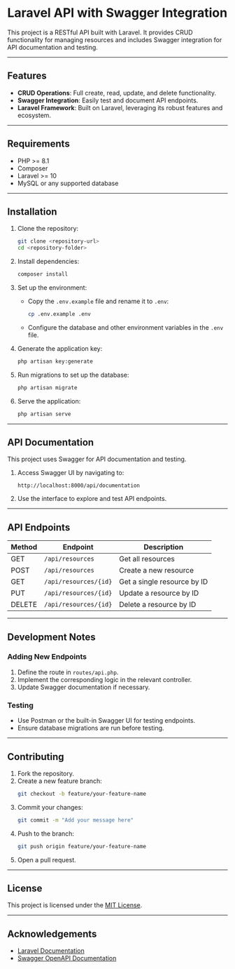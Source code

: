 # Laravel API with Swagger Integration

This project is a RESTful API built with Laravel. It provides CRUD functionality for managing resources and includes Swagger integration for API documentation and testing.

---

## Features

- **CRUD Operations**: Full create, read, update, and delete functionality.
- **Swagger Integration**: Easily test and document API endpoints.
- **Laravel Framework**: Built on Laravel, leveraging its robust features and ecosystem.

---

## Requirements

- PHP >= 8.1
- Composer
- Laravel >= 10
- MySQL or any supported database

---

## Installation

1. Clone the repository:
   ```bash
   git clone <repository-url>
   cd <repository-folder>
   ```

2. Install dependencies:
   ```bash
   composer install
   ```

3. Set up the environment:
   - Copy the `.env.example` file and rename it to `.env`:
     ```bash
     cp .env.example .env
     ```
   - Configure the database and other environment variables in the `.env` file.

4. Generate the application key:
   ```bash
   php artisan key:generate
   ```

5. Run migrations to set up the database:
   ```bash
   php artisan migrate
   ```

6. Serve the application:
   ```bash
   php artisan serve
   ```

---

## API Documentation

This project uses Swagger for API documentation and testing.

1. Access Swagger UI by navigating to:
   ```
   http://localhost:8000/api/documentation
   ```

2. Use the interface to explore and test API endpoints.

---

## API Endpoints

| Method | Endpoint            | Description                |
|--------|---------------------|----------------------------|
| GET    | `/api/resources`    | Get all resources          |
| POST   | `/api/resources`    | Create a new resource      |
| GET    | `/api/resources/{id}` | Get a single resource by ID |
| PUT    | `/api/resources/{id}` | Update a resource by ID     |
| DELETE | `/api/resources/{id}` | Delete a resource by ID     |

---

## Development Notes

### Adding New Endpoints
1. Define the route in `routes/api.php`.
2. Implement the corresponding logic in the relevant controller.
3. Update Swagger documentation if necessary.

### Testing
- Use Postman or the built-in Swagger UI for testing endpoints.
- Ensure database migrations are run before testing.

---

## Contributing

1. Fork the repository.
2. Create a new feature branch:
   ```bash
   git checkout -b feature/your-feature-name
   ```
3. Commit your changes:
   ```bash
   git commit -m "Add your message here"
   ```
4. Push to the branch:
   ```bash
   git push origin feature/your-feature-name
   ```
5. Open a pull request.

---

## License

This project is licensed under the [MIT License](LICENSE).

---

## Acknowledgements

- [Laravel Documentation](https://laravel.com/docs)
- [Swagger OpenAPI Documentation](https://swagger.io/docs/)
